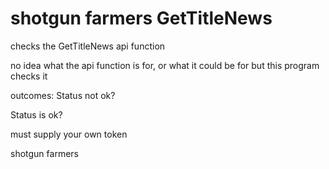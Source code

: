 # shotgun farmers GetTitleNews

checks the GetTitleNews api function


no idea what the api function is for, or what it could be for but this program checks it

outcomes:
Status not ok?

Status is ok?

must supply your own token


shotgun farmers
